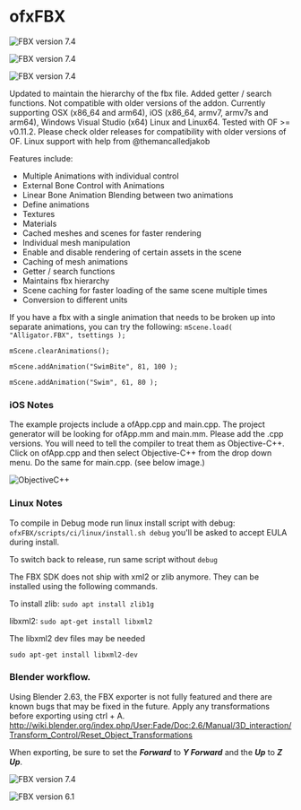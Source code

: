 # ofxFBX

![FBX version 7.4](ReadMeImages/fbxAnim.gif)

![FBX version 7.4](ReadMeImages/fbxout.gif)

![FBX version 7.4](ReadMeImages/teddy.mov.gif)

Updated to maintain the hierarchy of the fbx file. Added getter / search functions. 
Not compatible with older versions of the addon.
Currently supporting OSX (x86_64 and arm64), iOS (x86_64, armv7, armv7s and arm64), Windows Visual Studio (x64) Linux and Linux64. Tested with OF >= v0.11.2. Please check older releases for compatibility with older versions of OF. Linux support with help from @themancalledjakob

Features include:
* Multiple Animations with individual control
* External Bone Control with Animations
* Linear Bone Animation Blending between two animations
* Define animations
* Textures
* Materials
* Cached meshes and scenes for faster rendering
* Individual mesh manipulation
* Enable and disable rendering of certain assets in the scene
* Caching of mesh animations
* Getter / search functions
* Maintains fbx hierarchy
* Scene caching for faster loading of the same scene multiple times
* Conversion to different units

If you have a fbx with a single animation that needs to be broken up into separate animations, you can try the following:
`mScene.load( "Alligator.FBX", tsettings );`

`mScene.clearAnimations();`

`mScene.addAnimation("SwimBite", 81, 100 );`

`mScene.addAnimation("Swim", 61, 80 );`

### iOS Notes
The example projects include a ofApp.cpp and main.cpp. The project generator will be looking for ofApp.mm and main.mm. Please add the .cpp versions. You will need to tell the compiler to treat them as Objective-C++. Click on ofApp.cpp and then select Objective-C++ from the drop down menu. Do the same for main.cpp. (see below image.)

![ObjectiveC++](ReadMeImages/ObjCFileType.png)

### Linux Notes
To compile in Debug mode run linux install script with debug: `ofxFBX/scripts/ci/linux/install.sh debug`
you'll be asked to accept EULA during install.

To switch back to release, run same script without `debug`

The FBX SDK does not ship with xml2 or zlib anymore. They can be installed using the following commands.

To install zlib: `sudo apt install zlib1g`

libxml2: `sudo apt-get install libxml2`

The libxml2 dev files may be needed

`sudo apt-get install libxml2-dev`


### Blender workflow. 
Using Blender 2.63, the FBX exporter is not fully featured and there are known bugs that may be fixed in the future.
Apply any transformations before exporting using ctrl + A. http://wiki.blender.org/index.php/User:Fade/Doc:2.6/Manual/3D_interaction/Transform_Control/Reset_Object_Transformations

When exporting, be sure to set the **_Forward_** to **_Y Forward_** and the **_Up_** to **_Z Up_**.

![FBX version 7.4](https://github.com/NickHardeman/ofxFBX/blob/master/ReadMeImages/Screen%20Shot%202014-09-18%20at%2011.09.05%20PM.png)

![FBX version 6.1](https://github.com/NickHardeman/ofxFBX/blob/master/ReadMeImages/Screen%20Shot%202014-09-19%20at%204.05.06%20PM.png)
